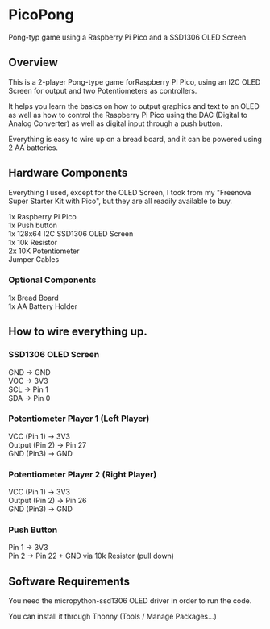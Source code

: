 # PicoPong
Pong-typ game using a Raspberry Pi Pico and a SSD1306 OLED Screen

## Overview
This is a 2-player Pong-type game forRaspberry Pi Pico, using an I2C OLED Screen for output and two Potentiometers as controllers.

It helps you learn the basics on how to output graphics and text to an OLED as well as how to control the Raspberry Pi Pico using the DAC (Digital to Analog Converter) as well as digital input through a push button.

Everything is easy to wire up on a bread board, and it can be powered using 2 AA batteries.

## Hardware Components
Everything I used, except for the OLED Screen, I took from my "Freenova Super Starter Kit with Pico", but they are all readily available to buy.

1x Raspberry Pi Pico  
1x Push button  
1x 128x64 I2C SSD1306 OLED Screen  
1x 10k Resistor  
2x 10K Potentiometer  
Jumper Cables  

### Optional Components
1x Bread Board  
1x AA Battery Holder  

## How to wire everything up.

### SSD1306 OLED Screen

GND -> GND  
VOC -> 3V3  
SCL -> Pin 1  
SDA -> Pin 0  

### Potentiometer Player 1 (Left Player)

VCC (Pin 1) -> 3V3  
Output (Pin 2) -> Pin 27  
GND (Pin3) -> GND  

### Potentiometer Player 2 (Right Player)

VCC (Pin 1) -> 3V3  
Output (Pin 2) -> Pin 26  
GND (Pin3) -> GND  

### Push Button

Pin 1 -> 3V3  
Pin 2 -> Pin 22 + GND via 10k Resistor (pull down)   

## Software Requirements
You need the micropython-ssd1306 OLED driver in order to run the code.

You can install it through Thonny (Tools / Manage Packages...)


